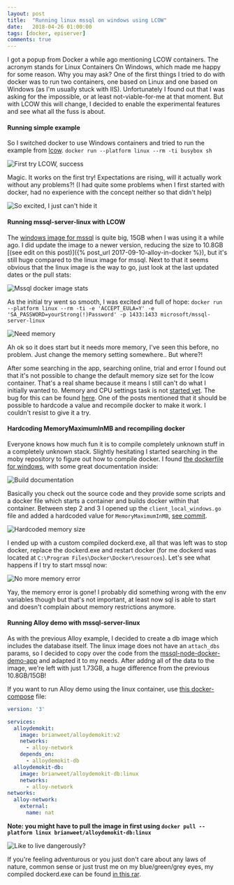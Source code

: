 ```yaml
---
layout: post
title:  "Running linux mssql on windows using LCOW"
date:   2018-04-26 01:00:00
tags: [docker, episerver]
comments: true
---
```


I got a popup from Docker a while ago mentioning LCOW containers. The acronym stands for Linux Containers On Windows, which made me happy for some reason. Why you may ask? One of the first things I tried to do with docker was to run two containers, one based on Linux and one based on Windows (as I'm usually stuck with IIS). Unfortunately I found out that I was asking for the impossible, or at least not-viable-for-me at that moment. But with LCOW this will change, I decided to enable the experimental features and see what all the fuss is about.

#### Running simple example
So I switched docker to use Windows containers and tried to run the example from [lcow](https://github.com/linuxkit/lcow). ``docker run --platform linux --rm -ti busybox sh``

<p class="centered-image">
	<img src="/assets/mssql-linux/first-try.png" alt="First try LCOW, success">	
</p>

Magic. It works on the first try! Expectations are rising, will it actually work without any problems?! (I had quite some problems when I first started with docker, had no experience with the concept neither so that didn't help)

<p class="centered-image">
	<img src="/assets/mssql-linux/im-so-excited.jpg" alt="So excited, I just can't hide it">	
</p>

#### Running mssql-server-linux with LCOW
The [windows image for mssql](https://hub.docker.com/r/microsoft/mssql-server-windows-developer/) is quite big, 15GB when I was using it a while ago. I did update the image to a newer version, reducing the size to 10.8GB [(see edit on this post)]({% post_url 2017-09-10-alloy-in-docker %}), but it's still huge compared to the linux image for mssql. Next to that it seems obvious that the linux image is the way to go, just look at the last updated dates or the pull stats: 

<p class="centered-image">
	<img src="/assets/mssql-linux/different-images.png" alt="Mssql docker image stats">	
</p>

As the initial try went so smooth, I was excited and full of hope:
``docker run --platform linux --rm -ti -e 'ACCEPT_EULA=Y' -e 'SA_PASSWORD=yourStrong(!)Password' -p 1433:1433 microsoft/mssql-server-linux``

<p class="centered-image">
	<img src="/assets/mssql-linux/need-memory.png" alt="Need memory">	
</p>

Ah ok so it does start but it needs more memory, I've seen this before, no problem. Just change the memory setting somewhere.. But where?!

After some searching in the app, searching online, trial and error I found out that it's not possible to change the default memory size set for the lcow container. That's a real shame because it means I still can't do what I initially wanted to. Memory and CPU settings task is not [started yet](https://github.com/moby/moby/issues/33850). The bug for this can be found [here](https://github.com/Microsoft/opengcs/issues/145).
One of the posts mentioned that it should be possible to hardcode a value and recompile docker to make it work. I couldn't resist to give it a try.

#### Hardcoding MemoryMaximumInMB and recompiling docker
Everyone knows how much fun it is to compile completely unknown stuff in a completely unknown stack. Slightly hesitating I started searching in the moby repository to figure out how to compile docker. I found [the dockerfile for windows](https://github.com/moby/moby/blob/master/Dockerfile.windows), with some great documentation inside:

<p class="centered-image">
	<img src="/assets/mssql-linux/build-docs.png" alt="Build documentation">
</p>

Basically you check out the source code and they provide some scripts and a docker file which starts a container and builds docker within that container.
Between step 2 and 3 I opened up the `client_local_windows.go` file and added a hardcoded value for `MemoryMaximumInMB`, [see commit](https://github.com/brianweet/moby/commit/cacae69f7adc35800becd7eb044642b1267279d1).

<p class="centered-image">
	<img src="/assets/mssql-linux/hardcoded-memorysize.png" alt="Hardcoded memory size">
</p>

I ended up with a custom compiled dockerd.exe, all that was left was to stop docker, replace the dockerd.exe and restart docker (for me dockerd was located at `C:\Program Files\Docker\Docker\resources`). Let's see what happens if I try to start mssql now:

<p class="centered-image">
	<img src="/assets/mssql-linux/no-more-memory-error.png" alt="No more memory error">
</p>

Yay, the memory error is gone! I probably did something wrong with the env variables though but that's not important, at least now sql is able to start and doesn't complain about memory restrictions anymore.

#### Running Alloy demo with mssql-server-linux
As with the previous Alloy example, I decided to create a db image which includes the database itself. The linux image does not have an `attach_dbs` params, so I decided to copy over the code from the [mssql-node-docker-demo-app](https://github.com/twright-msft/mssql-node-docker-demo-app/) and adapted it to my needs. After addng all of the data to the image, we're left with just 1.73GB, a huge difference from the previous 10.8GB/15GB!

If you want to run Alloy demo using the linux container, use [this docker-compose](https://github.com/brianweet/AlloyDemoKit/blob/docker-linux/Run-using-pre-built-images-linux/docker-compose.yml) file:
```yml
version: '3'

services:
  alloydemokit:
    image: brianweet/alloydemokit:v2
    networks:
      - alloy-network
    depends_on:
      - alloydemokit-db
  alloydemokit-db:
    image: brianweet/alloydemokit-db:linux
    networks:
      - alloy-network
networks:
  alloy-network:
    external:
      name: nat
```
**Note: you might have to pull the image in first using `docker pull --platform linux brianweet/alloydemokit-db:linux`**

<p class="centered-image">
	<img src="/assets/mssql-linux/like-to-live-dangerously.jpg" alt="Like to live dangerously?">
</p>

If you're feeling adventurous or you just don't care about any laws of nature, common sense or just trust me on my blue/green/grey eyes, my compiled dockerd.exe can be found [in this rar](/assets/mssql-linux/dockerd.rar).